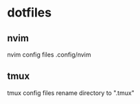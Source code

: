 # dotfiles

## nvim
nvim config files .config/nvim

## tmux
tmux config files rename directory to ".tmux"
